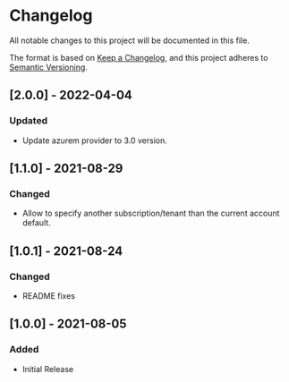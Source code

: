 # Changelog
All notable changes to this project will be documented in this file.

The format is based on [Keep a Changelog](https://keepachangelog.com/en/1.0.0/),
and this project adheres to [Semantic Versioning](https://semver.org/spec/v2.0.0.html).
## [2.0.0] - 2022-04-04
### Updated
- Update azurem provider to 3.0 version.
## [1.1.0] - 2021-08-29
### Changed
- Allow to specify another subscription/tenant than the current account default.
## [1.0.1] - 2021-08-24
### Changed
- README fixes
## [1.0.0] - 2021-08-05
### Added
- Initial Release